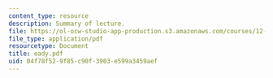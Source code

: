 ```yaml
---
content_type: resource
description: Summary of lecture.
file: https://ol-ocw-studio-app-production.s3.amazonaws.com/courses/12-802-wave-motions-in-the-ocean-and-atmosphere-spring-2004/04f78f529f85c90f3903e599a3459aef_eady.pdf
file_type: application/pdf
resourcetype: Document
title: eady.pdf
uid: 04f78f52-9f85-c90f-3903-e599a3459aef
---
```

